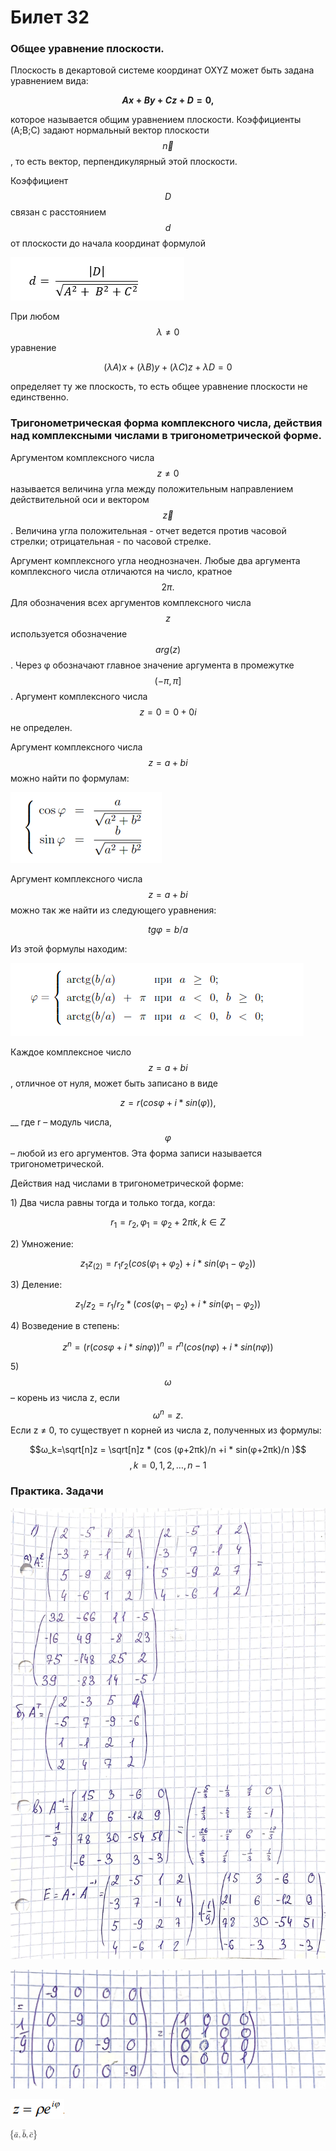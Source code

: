 # Билет 32

### **Общее уравнение плоскости.**

Плоскость в декартовой системе координат OXYZ может быть задана уравнением вида:

__$$Ax + By + Cz + D = 0,$$__

которое называется общим уравнением плоскости.  Коэффициенты (A;B;C) задают нормальный вектор плоскости $$\vec{n}$$, то есть вектор, перпендикулярный этой плоскости.

Коэффициент $$D$$ связан с расстоянием $$d$$ от плоскости до начала координат формулой

![](<../.gitbook/assets/image (50).png>)

&#x20;           При любом $$λ≠0$$ уравнение

&#x20;$$(λA)x+(λB)y+(λC)z+λD=0$$

определяет ту же плоскость, то есть общее уравнение плоскости не единственно.

### **Тригонометрическая форма комплексного числа, действия над комплексными числами в тригонометрической форме.**

Аргументом комплексного числа $$z≠0$$ называется величина угла между положительным направлением действительной оси и вектором $$\vec{z}$$. Величина угла положительная - отчет ведется против часовой стрелки; отрицательная - по часовой стрелке.

Аргумент комплексного угла неоднозначен. Любые два аргумента комплексного числа отличаются на число, кратное $$2π.$$ Для обозначения всех аргументов комплексного числа $$z$$используется обозначение $$arg⁡(z)$$. Через φ обозначают главное значение аргумента в промежутке $$(-π, π]$$. Аргумент комплексного числа $$z=0=0+0i$$ не определен.

Аргумент комплексного числа $$z=a+bi$$ можно найти по формулам:

![](<../.gitbook/assets/image (82) (1).png>)

Аргумент комплексного числа $$z=a+bi$$ можно так же найти из следующего уравнения:

$$tg φ=  b/a$$

Из этой формулы находим:

![](<../.gitbook/assets/image (72).png>)

Каждое комплексное число $$z=a+bi$$, отличное от нуля, может быть записано в виде

&#x20;$$z=r(cos⁡φ+i*sin(⁡φ)),$$

&#x20;           __            где r – модуль числа, $$φ$$ – любой из его аргументов. Эта форма записи называется тригонометрической.

Действия над числами в тригонометрической форме:

1\) Два числа равны тогда и только тогда, когда:

$$r_1=r_2,φ_1= φ_2+2πk,k∈Z$$

2\) Умножение:

&#x20;$$z_1 z_(2 )= r_1 r_2 (cos⁡(φ_1+φ_2 )+i*sin⁡(φ_1-φ_2))$$

3\) Деление:

$$z_1/z_2 =  r_1/r_2  *(cos⁡(φ_1-φ_2 )+i *sin⁡(φ_1-φ_2))$$

4\) Возведение в степень:

$$z^n=(r(cos⁡φ+ i *sin⁡φ ))^n= r^n (cos⁡(nφ)+ i *sin⁡(nφ))$$

5\)    $$ω$$ – корень из числа z, если $$ω^n=z.$$ Если z ≠ 0, то существует n корней из числа z, полученных из формулы:

&#x20;$$ω_k=\sqrt[n]z = \sqrt[n]z * (cos⁡ (φ+2πk)/n +i * sin⁡(φ+2πk)/n )$$$$,k=0,1,2,… , n-1$$

### Практика. Задачи

![](<../.gitbook/assets/image (102).png>)

![](<../.gitbook/assets/image (74).png>)

![](<../.gitbook/assets/image (47).png>)

![](<../.gitbook/assets/image (80).png>)
